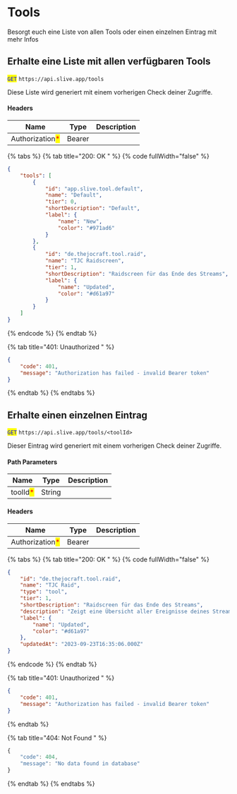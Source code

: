 # Tools

Besorgt euch eine Liste von allen Tools oder einen einzelnen Eintrag mit mehr Infos

## Erhalte eine Liste mit allen verfügbaren Tools

<mark style="color:blue;">`GET`</mark> `https://api.slive.app/tools`

Diese Liste wird generiert mit einem vorherigen Check deiner Zugriffe.

#### Headers

| Name                                            | Type   | Description |
| ----------------------------------------------- | ------ | ----------- |
| Authorization<mark style="color:red;">\*</mark> | Bearer |             |

{% tabs %}
{% tab title="200: OK " %}
{% code fullWidth="false" %}
```json
{
	"tools": [
		{
			"id": "app.slive.tool.default",
			"name": "Default",
			"tier": 0,
			"shortDescription": "Default",
			"label": {
				"name": "New",
				"color": "#971ad6"
			}
		},
		{
			"id": "de.thejocraft.tool.raid",
			"name": "TJC Raidscreen",
			"tier": 1,
			"shortDescription": "Raidscreen für das Ende des Streams",
			"label": {
				"name": "Updated",
				"color": "#d61a97"
			}
		}
	]
}
```
{% endcode %}
{% endtab %}

{% tab title="401: Unauthorized " %}
```json
{
	"code": 401,
	"message": "Authorization has failed - invalid Bearer token"
}
```
{% endtab %}
{% endtabs %}

## Erhalte einen einzelnen Eintrag

<mark style="color:blue;">`GET`</mark> `https://api.slive.app/tools/<toolId>`

Dieser Eintrag wird generiert mit einem vorherigen Check deiner Zugriffe.

#### Path Parameters

| Name                                     | Type   | Description |
| ---------------------------------------- | ------ | ----------- |
| toolId<mark style="color:red;">\*</mark> | String |             |

#### Headers

| Name                                            | Type   | Description |
| ----------------------------------------------- | ------ | ----------- |
| Authorization<mark style="color:red;">\*</mark> | Bearer |             |

{% tabs %}
{% tab title="200: OK " %}
{% code fullWidth="false" %}
```json
{
	"id": "de.thejocraft.tool.raid",
	"name": "TJC Raid",
	"type": "tool",
	"tier": 1,
	"shortDescription": "Raidscreen für das Ende des Streams",
	"description": "Zeigt eine Übersicht aller Ereignisse deines Streams während dem Raid an.",
	"label": {
		"name": "Updated",
		"color": "#d61a97"
	},
	"updatedAt": "2023-09-23T16:35:06.000Z"
}
```
{% endcode %}
{% endtab %}

{% tab title="401: Unauthorized " %}
```json
{
	"code": 401,
	"message": "Authorization has failed - invalid Bearer token"
}
```
{% endtab %}

{% tab title="404: Not Found " %}
```javascript
{
	"code": 404,
	"message": "No data found in database"
}
```
{% endtab %}
{% endtabs %}
